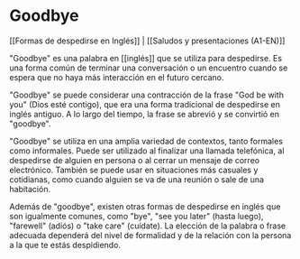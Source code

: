 # Goodbye

[[Formas de despedirse en Inglés]] | [[Saludos y presentaciones (A1-EN)]]

"Goodbye" es una palabra en [[inglés]] que se utiliza para despedirse. Es una forma común de terminar una conversación o un encuentro cuando se espera que no haya más interacción en el futuro cercano.

"Goodbye" se puede considerar una contracción de la frase "God be with you" (Dios esté contigo), que era una forma tradicional de despedirse en inglés antiguo. A lo largo del tiempo, la frase se abrevió y se convirtió en "goodbye".

"Goodbye" se utiliza en una amplia variedad de contextos, tanto formales como informales. Puede ser utilizado al finalizar una llamada telefónica, al despedirse de alguien en persona o al cerrar un mensaje de correo electrónico. También se puede usar en situaciones más casuales y cotidianas, como cuando alguien se va de una reunión o sale de una habitación.

Además de "goodbye", existen otras formas de despedirse en inglés que son igualmente comunes, como "bye", "see you later" (hasta luego), "farewell" (adiós) o "take care" (cuídate). La elección de la palabra o frase adecuada dependerá del nivel de formalidad y de la relación con la persona a la que te estás despidiendo.